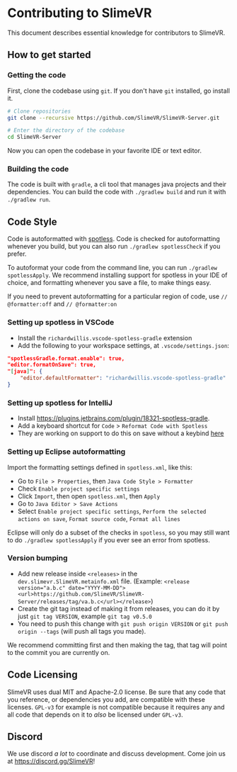 # Contributing to SlimeVR

This document describes essential knowledge for contributors to SlimeVR.

## How to get started

### Getting the code
First, clone the codebase using `git`. If you don't have `git` installed, go install it.

```bash
# Clone repositories
git clone --recursive https://github.com/SlimeVR/SlimeVR-Server.git

# Enter the directory of the codebase
cd SlimeVR-Server
```

Now you can open the codebase in your favorite IDE or text editor.

### Building the code
The code is built with `gradle`, a cli tool that manages java projects and their
dependencies. You can build the code with `./gradlew build` and run it with
`./gradlew run`.


## Code Style
Code is autoformatted with [spotless](https://github.com/diffplug/spotless/tree/main/plugin-gradle).
Code is checked for autoformatting whenever you build, but you can also run
`./gradlew spotlessCheck` if you prefer.

To autoformat your code from the command line, you can run `./gradlew spotlessApply`.
We recommend installing support for spotless in your IDE of choice, and formatting
whenever you save a file, to make things easy.

If you need to prevent autoformatting for a particular region of code, use
`// @formatter:off` and `// @formatter:on`

### Setting up spotless in VSCode
* Install the `richardwillis.vscode-spotless-gradle` extension
* Add the following to your workspace settings, at `.vscode/settings.json`:
```json
"spotlessGradle.format.enable": true,
"editor.formatOnSave": true,
"[java]": {
	"editor.defaultFormatter": "richardwillis.vscode-spotless-gradle"
}
```

### Setting up spotless for IntelliJ
* Install https://plugins.jetbrains.com/plugin/18321-spotless-gradle.
* Add a keyboard shortcut for `Code` > `Reformat Code with Spotless`
* They are working on support to do this on save without a keybind
[here](https://github.com/ragurney/spotless-intellij-gradle/issues/8)

### Setting up Eclipse autoformatting
Import the formatting settings defined in `spotless.xml`, like this:
* Go to `File > Properties`, then `Java Code Style > Formatter`
* Check `Enable project specific settings`
* Click `Import`, then open `spotless.xml`, then `Apply`
* Go to `Java Editor > Save Actions`
* Select `Enable project specific settings`, `Perform the selected actions on save`,
`Format source code`, `Format all lines`

Eclipse will only do a subset of the checks in `spotless`, so you may still want to do
`./gradlew spotlessApply` if you ever see an error from spotless.

### Version bumping
* Add new release inside ``<releases>`` in the ``dev.slimevr.SlimeVR.metainfo.xml`` file. (Example: ``<release version="a.b.c" date="YYYY-MM-DD"><url>https://github.com/SlimeVR/SlimeVR-Server/releases/tag/va.b.c</url></release>``)
* Create the git tag instead of making it from releases, you can do it by just ``git tag VERSION``,
  example ``git tag v0.5.0``
* You need to push this change with ``git push origin VERSION`` or ``git push origin --tags``
(will push all tags you made).

We recommend committing first and then making the tag, that tag will point to the commit you are currently
on.

## Code Licensing
SlimeVR uses dual MIT and Apache-2.0 license. Be sure that any code that you reference,
or dependencies you add, are compatible with these licenses. `GPL-v3` for example is
not compatible because it requires any and all code that depends on it to *also* be
licensed under `GPL-v3`.

## Discord
We use discord *a lot* to coordinate and discuss development. Come join us at
https://discord.gg/SlimeVR!
